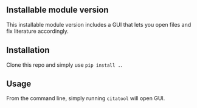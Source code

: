 ## Installable module version 

This installable module version includes a GUI that lets you open 
files and fix literature accordingly.

## Installation
Clone this repo and simply use `pip install .`.

## Usage
From the command line, simply running `citatool` will open GUI.
